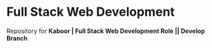 # Full Stack Web Development

Repository for **Kaboor | Full Stack Web Development Role || Develop Branch**
